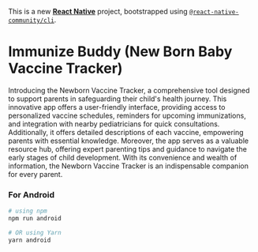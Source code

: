 This is a new [**React Native**](https://reactnative.dev) project, bootstrapped using [`@react-native-community/cli`](https://github.com/react-native-community/cli).

# Immunize Buddy (New Born Baby Vaccine Tracker)

Introducing the Newborn Vaccine Tracker, a comprehensive tool designed to support parents in safeguarding their child's health journey. This innovative app offers a user-friendly interface, providing access to personalized vaccine schedules, reminders for upcoming immunizations, and integration with nearby pediatricians for quick consultations. Additionally, it offers detailed descriptions of each vaccine, empowering parents with essential knowledge. Moreover, the app serves as a valuable resource hub, offering expert parenting tips and guidance to navigate the early stages of child development. With its convenience and wealth of information, the Newborn Vaccine Tracker is an indispensable companion for every parent.

### For Android

```bash
# using npm
npm run android

# OR using Yarn
yarn android
